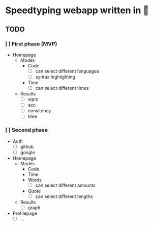 # Speedtyping webapp written in :crab:

## TODO

### [ ] First phase (MVP)

- Homepage
  - Modes
    - Code
      - [ ] can select different languages
      - [ ] syntax highlighting
    - Time
      - [ ] can select different times
  - Results
    - [ ] wpm
    - [ ] acc
    - [ ] consitency
    - [ ] time

### [ ] Second phase

- Auth
  - [ ] github
  - [ ] google
- Homepage
  - Modes
    - Code
    - Time
    - Words
      - [ ] can select different amounts
    - Quote
      - [ ] can select different lengths
  - Results
    - [ ] graph
- Profilepage
  - [ ] ...

